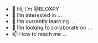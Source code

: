 - 👋 Hi, I’m @BLOXPY
- 👀 I’m interested in ...
- 🌱 I’m currently learning ...
- 💞️ I’m looking to collaborate on ...
- 📫 How to reach me ...

<!---
BLOXPY/BLOXPY is a ✨ special ✨ repository because its `README.md` (this file) appears on your GitHub profile.
You can click the Preview link to take a look at your changes.
--->
